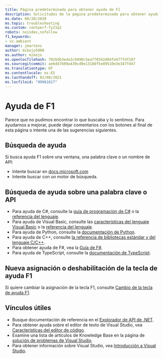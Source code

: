 ```yaml
---
title: Página predeterminada para obtener ayuda de F1
description: Solicitudes de la página predeterminada para obtener ayuda F1 para Visual Studio
ms.date: 08/20/2020
ms.topic: troubleshooting
ms.custom: contperf-fy21q1
robots: noindex,nofollow
f1_keywords:
- vs.ambient
manager: jmartens
author: mikejo5000
ms.author: mikejo
ms.openlocfilehash: 7026db3e4a3c9490c5ea770342d04fe477fdf28f
ms.sourcegitcommit: ae6d47b09a439cd0e13180f5e89510e3e347fd47
ms.translationtype: HT
ms.contentlocale: es-ES
ms.lasthandoff: 02/08/2021
ms.locfileid: "99961617"
---
```

# <a name="f1-help"></a>Ayuda de F1

Parece que no pudimos encontrar lo que buscaba y lo sentimos. Para ayudarnos a mejorar, puede dejar comentarios con los botones al final de esta página o intente una de las sugerencias siguientes.

## <a name="search-for-help"></a>Búsqueda de ayuda

Si busca ayuda F1 sobre una ventana, una palabra clave o un nombre de API:

- Intente buscar en [docs.microsoft.com](/)
- Intente buscar con un motor de búsqueda.

## <a name="find-help-on-a-keyword-or-api"></a>Búsqueda de ayuda sobre una palabra clave o API

- Para ayuda de C#, consulte la [guía de programación de C#](/dotnet/csharp/programming-guide/) o la [referencia del lenguaje](/dotnet/csharp/language-reference/).
- Para ayuda de Visual Basic, consulte las [características del lenguaje Visual Basic](/dotnet/visual-basic/programming-guide/language-features/) o la [referencia del lenguaje](/dotnet/visual-basic/language-reference/).
- Para ayuda de Python, consulte la [documentación de Python](https://docs.python.org/).
- Para ayuda de C++, consulte [la referencia de bibliotecas estándar y del lenguaje C/C++](/cpp/cpp/c-cpp-language-and-standard-libraries).
- Para obtener ayuda de F#, vea la [Guía de F#](/dotnet/fsharp/).
- Para ayuda de TypeScript, consulte la [documentación de TypeScript](https://www.typescriptlang.org/docs).

## <a name="re-map-or-disable-the-f1-help-key"></a>Nueva asignación o deshabilitación de la tecla de ayuda F1

Si quiere cambiar la asignación de la tecla F1, consulte [Cambio de la tecla de ayuda F1](../not-in-toc/change-f1-help-key.md).

## <a name="useful-links"></a>Vínculos útiles

- Busque documentación de referencia en el [Explorador de API de .NET](/dotnet/api/).
- Para obtener ayuda sobre el editor de texto de Visual Studio, vea [Características del editor de código](../../ide/writing-code-in-the-code-and-text-editor.md).
- Examine una lista de artículos de Knowledge Base en la página de [solución de problemas de Visual Studio](/troubleshoot/visualstudio/welcome-visual-studio/).
- Para obtener información sobre Visual Studio, vea [Introducción a Visual Studio](../../get-started/visual-studio-ide.md).